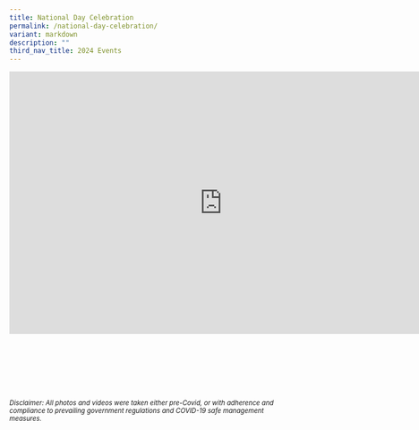 ```yaml
---
title: National Day Celebration
permalink: /national-day-celebration/
variant: markdown
description: ""
third_nav_title: 2024 Events
---
```

<iframe allowfullscreen="true" height="469" width="760" frameborder="0" src="https://docs.google.com/presentation/d/e/2PACX-1vTjhKI7AfqtxwZAbMPD_Cn-kqHndM8OWixxCJVIr3jXTRAEBrruIKFHW9jdo71HKv-graGPAw2wCziH/embed?start=true&amp;loop=true&amp;delayms=3000"></iframe>


<br><br><br><br><br><br>
<sup>_Disclaimer: All photos and videos were taken either pre-Covid, or with adherence and compliance to prevailing government regulations and COVID-19 safe management measures._</sup>